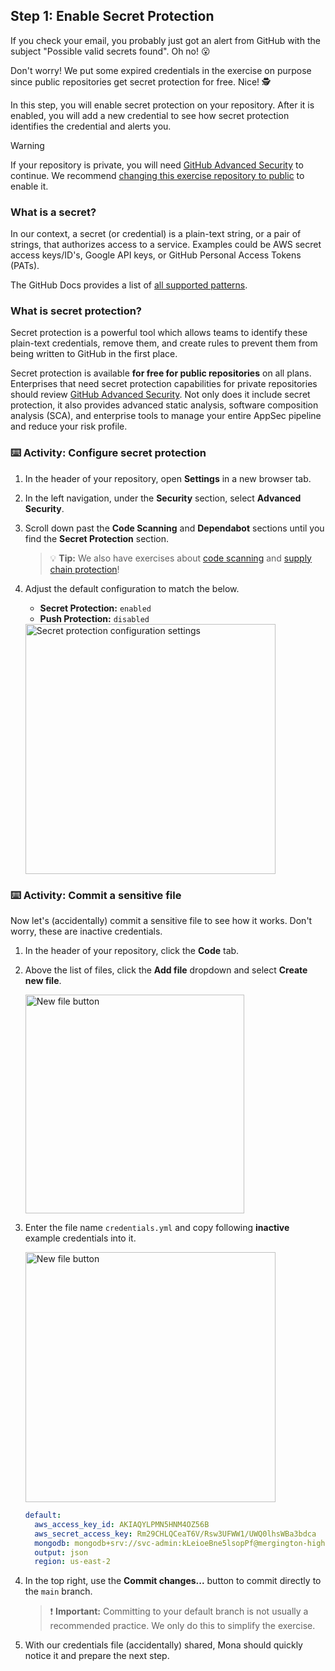 ## Step 1: Enable Secret Protection

If you check your email, you probably just got an alert from GitHub with the subject "Possible valid secrets found". Oh no! 😮

Don't worry! We put some expired credentials in the exercise on purpose since public repositories get secret protection for free. Nice! 🕵️

In this step, you will enable secret protection on your repository. After it is enabled, you will add a new credential to see how secret protection identifies the credential and alerts you.

> [!WARNING]
> If your repository is private, you will need [GitHub Advanced Security](https://docs.github.com/en/enterprise-cloud@latest/get-started/learning-about-github/about-github-advanced-security) to continue. We recommend [changing this exercise repository to public](https://docs.github.com/en/repositories/managing-your-repositorys-settings-and-features/managing-repository-settings/setting-repository-visibility) to enable it.

### What is a secret?

In our context, a secret (or credential) is a plain-text string, or a pair of strings, that authorizes access to a service. Examples could be AWS secret access keys/ID's, Google API keys, or GitHub Personal Access Tokens (PATs).

The GitHub Docs provides a list of [all supported patterns](https://docs.github.com/en/code-security/secret-scanning/secret-scanning-patterns#supported-secrets).

### What is secret protection?

Secret protection is a powerful tool which allows teams to identify these plain-text credentials, remove them, and create rules to prevent them from being written to GitHub in the first place.

Secret protection is available **for free for public repositories** on all plans. Enterprises that need secret protection capabilities for private repositories should review [GitHub Advanced Security](https://github.com/security/advanced-security). Not only does it include secret protection, it also provides advanced static analysis, software composition analysis (SCA), and enterprise tools to manage your entire AppSec pipeline and reduce your risk profile.

### :keyboard: Activity: Configure secret protection

1. In the header of your repository, open **Settings** in a new browser tab.

1. In the left navigation, under the **Security** section, select **Advanced Security**.

1. Scroll down past the **Code Scanning** and **Dependabot** sections until you find the **Secret Protection** section.

   > 💡 **Tip:** We also have exercises about [code scanning](https://github.com/skills/introduction-to-codeql) and [supply chain protection](https://github.com/skills/secure-repository-supply-chain)!

1. Adjust the default configuration to match the below.

   - **Secret Protection:** `enabled`
   - **Push Protection:** `disabled`

   <img width="400" alt="Secret protection configuration settings" src="https://github.com/user-attachments/assets/7b999e54-dbf4-400d-8730-17b96bc06de1" />

### :keyboard: Activity: Commit a sensitive file

Now let's (accidentally) commit a sensitive file to see how it works. Don't worry, these are inactive credentials.

1. In the header of your repository, click the **Code** tab.

1. Above the list of files, click the **Add file** dropdown and select **Create new file**.

   <img width="350" alt="New file button" src="https://github.com/user-attachments/assets/8f3f8da8-1471-485a-9df5-8c03ecba2d8e"/>

1. Enter the file name `credentials.yml` and copy following **inactive** example credentials into it.

   <img width="400" alt="New file button" src="https://github.com/user-attachments/assets/40f5ce62-936c-4d71-8c51-02c724d5aac0"/>

   ```yaml
   default:
     aws_access_key_id: AKIAQYLPMN5HNM4OZ56B
     aws_secret_access_key: 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
     mongodb: mongodb+srv://svc-admin:kLeioeBne5lsopPf@mergington-high.avocado.mongodb.net
     output: json
     region: us-east-2
   ```

1. In the top right, use the **Commit changes...** button to commit directly to the `main` branch.

   > ❗️ **Important:** Committing to your default branch is not usually a recommended practice. We only do this to simplify the exercise.

1. With our credentials file (accidentally) shared, Mona should quickly notice it and prepare the next step.
